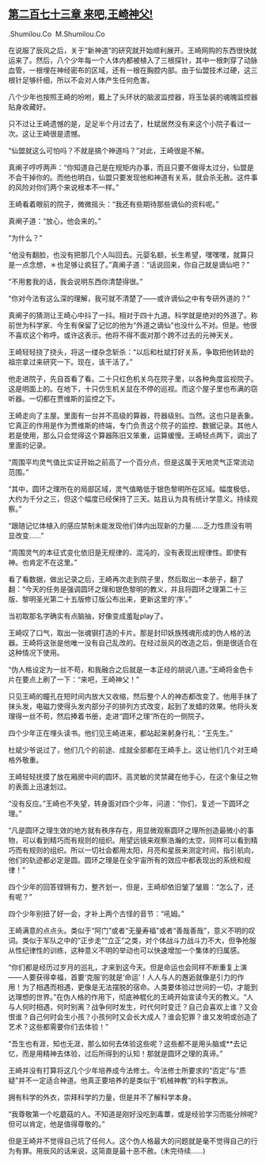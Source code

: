 ## [第二百七十三章 来吧,王崎神父!](https://www.xxbiquge.com/11_11207/8967264.html)


  .Shumilou.Co  M.Shumilou.Co

  在说服了辰风之后，关于“新神道”的研究就开始顺利展开。王崎网购的东西很快就运来了。然后，八个少年每一个人体内都被植入了三根探针，其中一根刺穿了动脉血管，一根埋在神经密布的区域，还有一根在胸腔内部。由于仙盟技术过硬，这三根针足够纤细，所以不会对人体产生任何危害。

  八个少年也按照王崎的吩咐，戴上了头环状的脑波监控器，将玉坠装的魂魄监控器贴身收藏好。

  只不过让王崎遗憾的是，足足半个月过去了，杜斌居然没有来这个小院子看过一次。这让王崎很是遗憾。

  “仙盟就这么可怕吗？不就是搞个神道吗？”对此，王崎很是不解。

  真阐子哼哼两声：“你知道自己是在规矩内办事，而且只要不做得太过分，仙盟是不会干掉你的。而他也明白，仙盟只要发现他和神道有关系，就会杀无赦。这件事的风险对你们两个来说根本不一样。”

  王崎看着眼前的院子，微微摇头：“我还有些期待那些谪仙的资料呢。”

  真阐子道：“放心，他会来的。”

  “为什么？”

  “他没有翻脸，也没有把那几个人叫回去。元婴名额，长生希望，嘿嘿嘿，就算只是一点念想，＊也足够让疯狂了。”真阐子道：“话说回来，你自己就是谪仙吧？”

  “不用套我的话，我会说明东西你清楚得很。”

  “你对今法有这么深的理解，我可就不清楚了——或许谪仙之中有专研外道的？”

  真阐子的猜测让王崎心中抖了一抖。相对于四十九道。科学就是绝对的外道了。称前世为科学家、今生有保留了记忆的他为“外道之谪仙”也没什么不对。但是。他很不喜欢这个称呼。或许这表示。他将不得不面对那个跨不过去的元神天关。

  王崎轻轻挠了挠头，将这一缕杂念斩杀：“以后和杜斌打好关系，争取把他转劫的祖宗拿过来研究一下。现在，该干活了。”

  他走进院子，先自首看了看。二十只红色机关鸟在院子里，以各种角度监视院子。这是明面上的。在地下，十只仿生机关鼠在不停的巡视。而这个屋子里也布满的窃听器。一切都在贾维斯的监控之下。

  王崎走向了主屋。里面有一台并不高级的算器，符器级别。当然。这也只是表象。它真正的作用是作为贾维斯的终端，专门负责这个院子的监控、数据记录。其他人若是使用，那么只会觉得这个算器陈旧又笨重，运算缓慢。王崎轻点两下，调出了里面的记录。

  “周围平均灵气值比实证开始之前高了一个百分点，但是这属于天地灵气正常流动范围。”

  “其中，圆环之理所在的局部区域，灵气值略低于银色黎明所在区域。幅度极低，大约为千分之三，但这个幅度已经保持了三天。姑且认为具有统计学意义。持续观察。”

  “跟随记忆体植入的感应禁制未能发现他们体内出现新的力量……乏力性质没有明显改变……”

  “周围灵气的本征式变化依旧是无规律的、混沌的，没有表现出规律性。即使有神。也肯定不在这里。”

  看了看数据，做出记录之后，王崎再次走到院子里，然后取出一本册子，翻了翻：“今天的任务是强调圆环之理和银色黎明的教义，并且将圆环之理第二十三版、黎明圣光第二十五版修订版公布出来，更新这里的‘序’。”

  当初取那名字确实有点脑抽，好像变成羞耻play了。

  王崎叹了口气，取出一张魂钢打造的卡片。那是封印妖族残魂形成的伪人格的法器。王崎将这张是他唯一没有自己乱改的。在经过辰风的改造之后，倒是很适合在这种情况下使用。

  “伪人格设定为一丝不苟，和我融合之后就是一本正经的胡说八道。”王崎将金色卡片在要点上刷了一下：“来吧，王崎神父！”

  只见王崎的瞳孔在短时间内放大又收缩，然后整个人的神态都改变了。他用手抹了抹头发，电磁力使得头发内部分子的排列方式改变，起到了发蜡的效果。他将头发理得一丝不苟，然后捧着书册，走进“圆环之理”所在的一侧院子。

  四个少年正在埋头读书。他们见王崎进来，都站起来躬身行礼：“王先生。”

  杜斌少爷说过了，他们几个的前途、成就全部都在王崎手上。这让他们几个对王崎格外敬重。

  王崎轻轻抚摸了放在厢房中间的圆环。高灵敏的灵禁藏在他手心，在这个象征之物的表面上迅速划过。

  “没有反应。”王崎也不失望，转身面对四个少年，问道：“你们，复述一下圆环之理。”

  “凡是圆环之理生效的地方就有秩序存在，用显微观察圆环之理所创造最微小的事物，可以看到精巧而有规则的组织。用望远镜来观察浩瀚的太空，同样可以看到精巧而有规则的组织。所以一切社会都用太阳，月亮和星辰来测定时间，指引航向，他们的轨迹都必定是圆。圆环之理是在全宇宙所有的效应中都表现出的系统和规律！”

  四个少年的回答铿锵有力，整齐划一，但是，王崎却依旧皱了皱眉：“怎么了，还有呢？”

  四个少年别扭了好一会，才补上两个古怪的音节：“吼姆。”

  王崎满意的点点头。类似于“阿门”或者“无量寿福”或者“善哉善哉”，意义不明的叹词。类似于军队之中的“正步走”“立正”之类，对个体战斗力战斗力不大，但争抢服从性纪律性的训练，这种意义不明的举动也可以快速增加一个集体的归属感。

  “你们都是经历过岁月的巡礼，才来到这今天。但是命运也会同样不断重复上演——人要获得幸福，首要‘克服’的就是‘命运’！人人与人的邂逅就像是引力的作用！为了相遇而相遇，更像是无法摆脱的宿命。人类要体验过世间的一切，才能到达理想的世界。”在伪人格的作用下，彻底神棍化的王崎开始宣读今天的教义。“人与人何时相遇，何时别离？战争何时发生，时代何时变迁？自己会喜欢上谁？又会恨谁？自己何时会生小孩？小孩何时又会长大成人？谁会犯罪？谁又发明或创造了艺术？这些都需要你们去体验！”

  “吾生也有涯，知也无涯，那么如何去体验这些呢？这些都不是用头脑或**去记忆，而是用精神去体验，过后所得到的认知！那就是圆环之理的真谛。”

  王崎并没有打算将这几个少年培养成今法修士。今法修士所要求的“否定”与“质疑”并不一定适合神道。他真正要培养的是类似于“机械神教”的科学教派。

  拥有科学的外衣，崇拜科学的力量，但是并不了解科学本身。

  “我尊敬第一个吃蘑菇的人。不知道是刚好没吃到毒蕈，或是经验学习而能分辨呢?但可以肯定，他是值得尊敬的。”

  但是王崎并不觉得自己坑了任何人。这个伪人格最大的问题就是毫不觉得自己的行为有罪。用辰风的话来说，这简直是最十恶不赦。(未完待续……)

  

